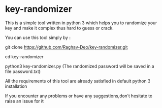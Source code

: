 # key-randomizer
This is a simple tool written in python 3 which helps you to randomize your key and make it complex thus hard to guess or crack.

You can use this tool simply by : 

git clone https://github.com/Raghav-Deo/key-randomizer.git






cd key-randomizer






python3 key-randomizer.py
(The randomized password will be saved in a file password.txt)











All the requirements of this tool are already satisfied in default python 3 installation




If you encounter any problems or have any suggestions,don't hesitate to raise an issue for it
